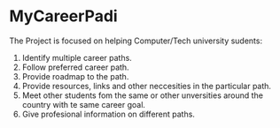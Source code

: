 # MyCareerPadi
The Project is focused on helping Computer/Tech university sudents:
1. Identify multiple career paths.
2. Follow preferred career path.
3. Provide roadmap to the path.
4. Provide resources, links and other neccesities in the particular path.
5. Meet other students fom the same or other unversities around the country with te same career goal.
6. Give profesional information on different paths.
